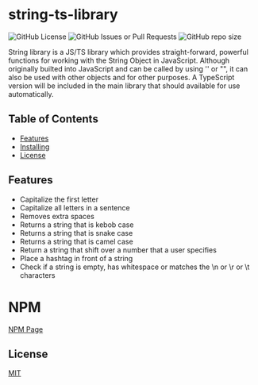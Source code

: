 # string-ts-library
![GitHub License](https://img.shields.io/badge/license-MIT-blue)
![GitHub Issues or Pull Requests](https://img.shields.io/github/issues/el634dev/string-library)
![GitHub repo size](https://img.shields.io/github/repo-size/el634dev/string-library)

String library is a JS/TS library which provides straight-forward, powerful functions for working with the String Object in JavaScript. Although originally builted into JavaScript and can be called by using '' or "", it can also be used with other objects and for other purposes. A TypeScript version will be included in the main library that should available for use automatically.

<!-- Table of Contents -->
## Table of Contents
* [Features](#features)
* [Installing](#installing)
* [License](#license)

## Features
- Capitalize the first letter
- Capitalize all letters in a sentence
- Removes extra spaces
- Returns a string that is kebob case
- Returns a string that is snake case
- Returns a string that is camel case
- Return a string that shift over a number that a user specifies
- Place a hashtag in front of a string
- Check if a string is empty, has whitespace or matches the \n or \r or \t characters

# NPM 
[NPM Page](https://www.npmjs.com/package/@evacuatesw/string-library)

## License
[MIT](https://github.com/el634dev/string-library/blob/main/LICENSE.txt)
